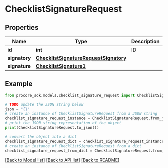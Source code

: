 # ChecklistSignatureRequest


## Properties

Name | Type | Description | Notes
------------ | ------------- | ------------- | -------------
**id** | **int** | ID | [optional] 
**signatory** | [**ChecklistSignatureRequestSignatory**](ChecklistSignatureRequestSignatory.md) |  | [optional] 
**signature** | [**ChecklistSignature1**](ChecklistSignature1.md) |  | [optional] 

## Example

```python
from procore_sdk.models.checklist_signature_request import ChecklistSignatureRequest

# TODO update the JSON string below
json = "{}"
# create an instance of ChecklistSignatureRequest from a JSON string
checklist_signature_request_instance = ChecklistSignatureRequest.from_json(json)
# print the JSON string representation of the object
print(ChecklistSignatureRequest.to_json())

# convert the object into a dict
checklist_signature_request_dict = checklist_signature_request_instance.to_dict()
# create an instance of ChecklistSignatureRequest from a dict
checklist_signature_request_from_dict = ChecklistSignatureRequest.from_dict(checklist_signature_request_dict)
```
[[Back to Model list]](../README.md#documentation-for-models) [[Back to API list]](../README.md#documentation-for-api-endpoints) [[Back to README]](../README.md)


